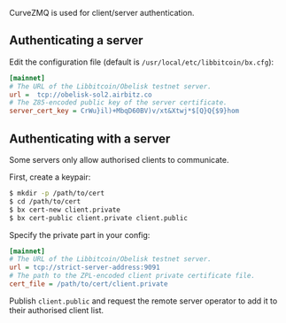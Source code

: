 CurveZMQ is used for client/server authentication.

## Authenticating a server

Edit the configuration file (default is `/usr/local/etc/libbitcoin/bx.cfg`):

``` ini
[mainnet]
# The URL of the Libbitcoin/Obelisk testnet server.
url =  tcp://obelisk-sol2.airbitz.co
# The Z85-encoded public key of the server certificate.
server_cert_key = CrWu}il)+MbqD60BV)v/xt&Xtwj*$[Q}Q{$9}hom
```

## Authenticating with a server

Some servers only allow authorised clients to communicate.

First, create a keypair:

``` sh
$ mkdir -p /path/to/cert
$ cd /path/to/cert
$ bx cert-new client.private
$ bx cert-public client.private client.public
```

Specify the private part in your config:

``` ini
[mainnet]
# The URL of the Libbitcoin/Obelisk testnet server.
url = tcp://strict-server-address:9091
# The path to the ZPL-encoded client private certificate file.
cert_file = /path/to/cert/client.private
```

Publish `client.public` and request the remote server operator to add it to their authorised client list.